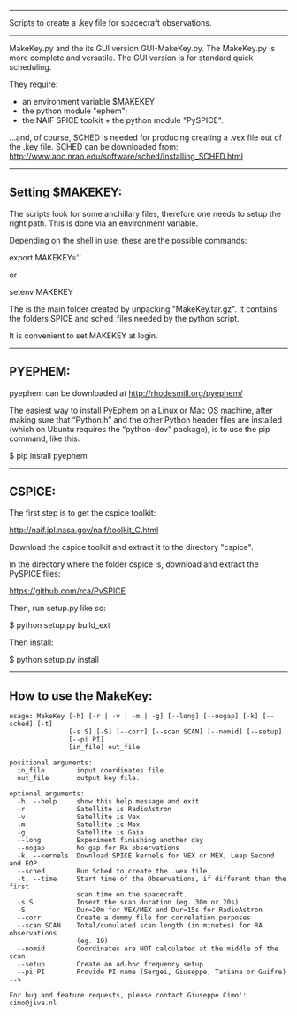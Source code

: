 **********************************************************
Scripts to create a .key file for spacecraft observations.
**********************************************************

MakeKey.py and the its GUI version GUI-MakeKey.py.
The MakeKey.py is more complete and versatile.
The GUI version is for standard quick scheduling.

They require:

- an environment variable $MAKEKEY
- the python module "ephem";
- the NAIF SPICE toolkit + the python module "PySPICE".

...and, of course, SCHED is needed for producing creating a .vex file
out of the .key file. SCHED can be downloaded from:
http://www.aoc.nrao.edu/software/sched/Installing_SCHED.html


-----------------
Setting $MAKEKEY:
-----------------

The scripts look for some anchillary files, therefore one needs to
setup the right path. This is done via an environment variable.

Depending on the shell in use, these are the possible commands:

export MAKEKEY='<directory where the files were unpacked>'

or

setenv MAKEKEY <directory where the files were unpacked>

The <directory where the files were unpacked> is the main folder created by 
unpacking "MakeKey.tar.gz". It contains the folders SPICE and sched_files 
needed by the python script.

It is convenient to set MAKEKEY at login.


--------
PYEPHEM:
--------

pyephem can be downloaded at http://rhodesmill.org/pyephem/

The easiest way to install PyEphem on a Linux or Mac OS machine, after
making sure that “Python.h” and the other Python header files are
installed (which on Ubuntu requires the “python-dev” package), is to
use the pip command, like this: 

$ pip install pyephem


-------
CSPICE:
-------

The first step is to get the cspice toolkit:

http://naif.jpl.nasa.gov/naif/toolkit_C.html

Download the cspice toolkit and extract it to the directory
"cspice".

In the directory where the folder cspice is, download and
extract the PySPICE files:
 
https://github.com/rca/PySPICE

Then, run setup.py like so:

$ python setup.py build_ext

Then install:

$ python setup.py install


-----------------------
How to use the MakeKey:
-----------------------
```
usage: MakeKey [-h] [-r | -v | -m | -g] [--long] [--nogap] [-k] [--sched] [-t]
               [-s S] [-S] [--corr] [--scan SCAN] [--nomid] [--setup]
               [--pi PI]
               [in_file] out_file

positional arguments:
  in_file        input coordinates file.
  out_file       output key file.

optional arguments:
  -h, --help     show this help message and exit
  -r             Satellite is RadioAstron
  -v             Satellite is Vex
  -m             Satellite is Mex
  -g             Satellite is Gaia
  --long         Experiment finishing another day
  --nogap        No gap for RA observations
  -k, --kernels  Download SPICE kernels for VEX or MEX, Leap Second and EOP.
  --sched        Run Sched to create the .vex file
  -t, --time     Start time of the Observations, if different than the first
                 scan time on the spacecraft.
  -s S           Insert the scan duration (eg. 30m or 20s)
  -S             Dur=20m for VEX/MEX and Dur=15s for RadioAstron
  --corr         Create a dummy file for correlation purposes
  --scan SCAN    Total/cumulated scan length (in minutes) for RA observations
                 (eg. 19)
  --nomid        Coordinates are NOT calculated at the middle of the scan
  --setup        Create an ad-hoc frequency setup
  --pi PI        Provide PI name (Sergei, Giuseppe, Tatiana or Guifre) -->

For bug and feature requests, please contact Giuseppe Cimo': cimo@jive.nl
```